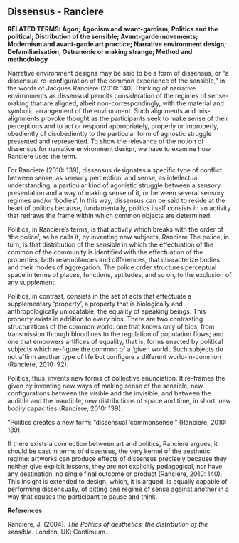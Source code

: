 ## Dissensus - Ranciere

**RELATED TERMS: Agon; Agonism and avant-gardism; Politics and the political; Distribution of the sensible; Avant-garde movements; Modernism and avant-garde art practice; Narrative environment design; Defamiliarisation, Ostranenie or making strange; Method and methodology**

Narrative environment designs may be said to be a form of dissensus, or “a dissensual re-configuration of the common experience of the sensible,” in the words of Jacques Ranciere (2010: 140) Thinking of narrative environments as dissensual permits consideration of the regimes of sense-making that are aligned, albeit non-correspondingly, with the material and symbolic arrangement of the environment. Such alignments and mis-alignments provoke thought as the participants seek to make sense of their perceptions and to act or respond appropriately, properly or improperly, obediently of disobediently to the particular form of agnostic struggle presented and represented. To show the relevance of the notion of dissensus for narrative environment design, we have to examine how Ranciere uses the term.

For Ranciere (2010: 139), dissensus designates a specific type of conflict between sense, as sensory perception, and sense, as intellectual understanding, a particular kind of agonistic struggle between a sensory presentation and a way of making sense of it, or between several sensory regimes and/or ‘bodies’. In this way, dissensus can be said to reside at the heart of politics because, fundamentally, politics itself consists in an activity that redraws the frame within which common objects are determined.

Politics, in Ranciere’s terms, is that activity which breaks with the order of ‘the police’, as he calls it, by inventing new subjects, Ranciere The police, in turn, is that distribution of the sensible in which the effectuation of the common of the community is identified with the effectuation of the properties, both resemblances and differences, that characterize bodies and their modes of aggregation. The police order structures perceptual space in terms of places, functions, aptitudes, and so on, to the exclusion of any supplement.

Politics, in contrast, consists in the set of acts that effectuate a supplementary ‘property’, a property that is biologically and anthropologically unlocatable, the equality of speaking beings. This property exists in addition to every bios. There are two contrasting structurations of the common world: one that knows only of bios, from transmission through bloodlines to the regulation of population flows; and one that empowers artifices of equality, that is, forms enacted by political subjects which re-figure the common of a ‘given world’. Such subjects do not affirm another type of life but configure a different world-in-common (Ranciere, 2010: 92).

Politics, thus, invents new forms of collective enunciation. It re-frames the given by inventing new ways of making sense of the sensible, new configurations between the visible and the invisible, and between the audible and the inaudible, new distributions of space and time, in short, new bodily capacities (Ranciere, 2010: 139).

“Politics creates a new form: “dissensual ‘commonsense’” (Ranciere, 2010: 139).

If there exists a connection between art and politics, Ranciere argues, it should be cast in terms of dissensus, the very kernel of the aesthetic regime: artworks can produce effects of dissensus precisely because they neither give explicit lessons, they are not explicitly pedagogical, nor have any destination, no single final outcome or product (Ranciere, 2010: 140). This insight is extended to design, which, it is argued, is equally capable of performing dissensually, of pitting one regime of sense against another in a way that causes the participant to pause and think.

**References**

Ranciere, J. (2004). _The Politics of aesthetics: the distribution of the sensible_. London, UK: Continuum.
